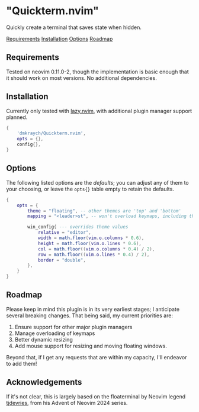 # "Quickterm.nvim"

Quickly create a terminal that saves state when hidden.

<!-- TOC -->

[Requirements](#requirements)
[Installation](#installation)
[Options](#options)
[Roadmap](#roadmap)

<!-- TOC -->

## Requirements

Tested on neovim 0.11.0-2, though the implementation is basic enough that it should work on most versions. No additional dependencies.

## Installation

Currently only tested with [lazy.nvim](https://github.com/folke/lazy.nvim), with additional plugin manager support planned.

```lua
{
    'dmkraych/Quickterm.nvim',
    opts = {},
    config{},
}
```

## Options

The following listed options are the <i>defaults</i>; you can adjust any of them to your choosing, or leave the `opts{}` table empty to retain the defaults.

```lua
{
    opts = {
        theme = "floating", -- other themes are 'top' and 'bottom'
        mapping = "<leader>st", -- won't overload keymaps, including the default

        win_config{ --- overrides theme values
            relative = "editor",
            width = math.floor(vim.o.columns * 0.6),
            height = math.floor(vim.o.lines * 0.6),
            col = math.floor((vim.o.columns * 0.4) / 2),
            row = math.floor((vim.o.lines * 0.4) / 2),
            border = "double",
        },
    }
}
```

## Roadmap

Please keep in mind this plugin is in its very earliest stages; I anticipate several breaking changes. That being said, my current priorities are:

1. Ensure support for other major plugin managers
2. Manage overloading of keymaps
3. Better dynamic resizing
4. Add mouse support for resizing and moving floating windows.

Beyond that, if I get any requests that are within my capacity, I'll endeavor to add them!

## Acknowledgements

If it's not clear, this is largely based on the floaterminal by Neovim legend [tjdevries](https://github.com/tjdevries), from his Advent of Neovim 2024 series.

